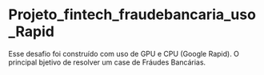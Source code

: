 # Projeto_fintech_fraudebancaria_uso_Rapid
Esse desafio foi construído com uso de GPU e CPU (Google Rapid). O principal bjetivo de resolver um case de Fráudes Bancárias.
